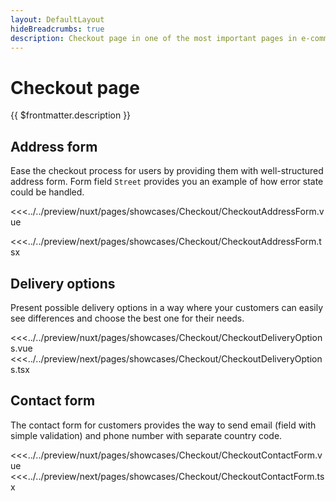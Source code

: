 ```yaml
---
layout: DefaultLayout
hideBreadcrumbs: true
description: Checkout page in one of the most important pages in e-commerce. Usually it contains information about delivery destination, shipping options and payment methods.
---
```

# Checkout page

{{ $frontmatter.description }}

## Address form

Ease the checkout process for users by providing them with well-structured address form. Form field `Street` provides you an example of how error state could be handled.

<Showcase showcase-name="Checkout/CheckoutAddressForm" style="min-height:600px">

<!-- vue -->
<<<../../preview/nuxt/pages/showcases/Checkout/CheckoutAddressForm.vue
<!-- end vue -->
<!-- react -->
<<<../../preview/next/pages/showcases/Checkout/CheckoutAddressForm.tsx
<!-- end react -->

</Showcase>

## Delivery options

Present possible delivery options in a way where your customers can easily see differences and choose the best one for their needs.

<Showcase showcase-name="Checkout/CheckoutDeliveryOptions" style="height: 300px;">
<SourceCode>
<!-- vue -->
<<<../../preview/nuxt/pages/showcases/Checkout/CheckoutDeliveryOptions.vue
<!-- end vue -->
<!-- react -->
<<<../../preview/next/pages/showcases/Checkout/CheckoutDeliveryOptions.tsx
<!-- end react -->
</SourceCode>
</Showcase>

## Contact form

The contact form for customers provides the way to send email (field with simple validation) and phone number with separate country code. 

<Showcase showcase-name="Checkout/CheckoutContactForm" style="height: 400px;">
<SourceCode>
<!-- vue -->
<<<../../preview/nuxt/pages/showcases/Checkout/CheckoutContactForm.vue
<!-- end vue -->
<!-- react -->
<<<../../preview/next/pages/showcases/Checkout/CheckoutContactForm.tsx
<!-- end react -->
</SourceCode>
</Showcase>